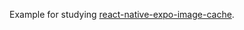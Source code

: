 Example for studying [react-native-expo-image-cache](https://github.com/wcandillon/react-native-expo-image-cache).
